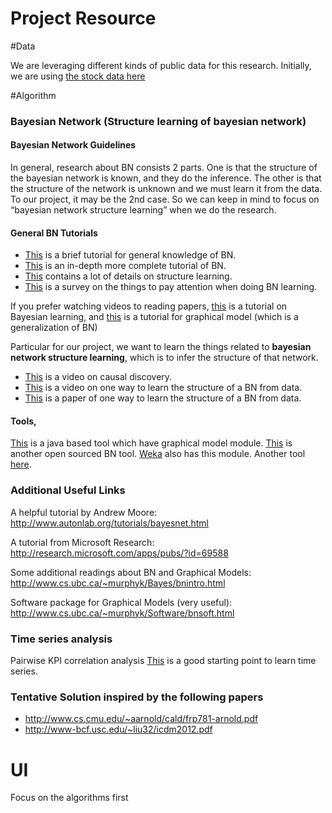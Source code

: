 # Project Resource

#Data

We are leveraging different kinds of public data for this research.
Initially, we are using [the stock data here](http://pages.swcp.com/stocks/#historical%20data)

#Algorithm

### Bayesian Network (Structure learning of bayesian network)

#### Bayesian Network Guidelines
In general, research about BN consists 2 parts. One is that the structure of the bayesian network is known, and they do the inference. The other is that the structure of the network is unknown and we must learn it from the data. To our project, it may be the 2nd case. So we can keep in mind to focus on “bayesian network structure learning” when we do the research.

#### General BN Tutorials

 - [This](http://www.google.com/url?q=http%3A%2F%2Frobotics.stanford.edu%2F~koller%2FNIPStut01%2Ftut6.pdf&sa=D&sntz=1&usg=AFQjCNEAxFmP1Dv6K25dgkEIvaN51QLKOQ) is a brief tutorial for general knowledge of BN.
 - [This](http://www.google.com/url?q=http%3A%2F%2Fresearch.microsoft.com%2Fpubs%2F69588%2Ftr-95-06.pdf&sa=D&sntz=1&usg=AFQjCNGOqiDg3dhwbtabYKN397aP65kLfw)  is an in-depth more complete tutorial of BN.
 - [This](https://www.cs.cmu.edu/~dmarg/Papers/PhD-Thesis-Margaritis.pdf) contains a lot of details on structure learning.
 - [This](http://www.google.com/url?q=http%3A%2F%2Fronandaly.org%2Fpublications%2Fdaly11learnBayesNet%2Fdaly11learnBayesNet.pdf&sa=D&sntz=1&usg=AFQjCNF-1r8vYsm437ueYsV5Mmvqb3Dw8w) is a survey on the things to pay attention when doing BN learning.

If you prefer watching videos to reading papers, [this](http://www.google.com/url?q=http%3A%2F%2Fvideolectures.net%2Fmlss09uk_bishop_ibi%2F&sa=D&sntz=1&usg=AFQjCNEtpxiYOGLJVcUhyo4RDtOKq33K7g) is a tutorial on Bayesian learning, and [this](http://www.google.com/url?q=http%3A%2F%2Fvideolectures.net%2Fmlss09uk_ghahramani_gm%2F&sa=D&sntz=1&usg=AFQjCNHK9stxmaisqIHQmtM430zbMfXYJg) is a tutorial for graphical model (which is a generalization of BN)

Particular for our project, we want to learn the things related to __bayesian network structure learning__, which is to infer the structure of that network.

 -  [This](http://www.google.com/url?q=http%3A%2F%2Fvideolectures.net%2Fecmlpkdd2011_tsamardinos_discovery%2F%3Fq%3Dbayesian%2520network&sa=D&sntz=1&usg=AFQjCNEUFGdtcQWEDAWhlg9RuK81sIqkUA) is a video on causal discovery. 
 -  [This](http://www.google.com/url?q=http%3A%2F%2Fvideolectures.net%2Fecml07_nagele_bsl%2F%3Fq%3Dbayesian%2520network&sa=D&sntz=1&usg=AFQjCNFruNdRKh0RsDSlQ6N6rjyq8sAKLw) is a video on one way to learn the structure of a BN from data.
 -  [This](http://arxiv.org/pdf/1207.1429v1.pdf) is a paper of one way to learn the structure of a BN from data.

#### Tools,

[This](http://www.google.com/url?q=http%3A%2F%2Fmallet.cs.umass.edu%2F&sa=D&sntz=1&usg=AFQjCNEtJ3493R1kD63HulIZ3mCpGxWApw) is a java based tool which have graphical model module.
[This](https://vangjee.wordpress.com/2009/04/09/open-source-bayesian-network-structural-learning-api-free-bn/) is another open sourced BN tool.
[Weka](http://www.google.com/url?q=http%3A%2F%2Fweka.sourceforge.net%2Fmanuals%2Fweka.bn.pdf&sa=D&sntz=1&usg=AFQjCNGEq876Ss0u876uX8_Fur2N8B4o3A) also has this module.
Another tool [here](http://www.google.com/url?q=http%3A%2F%2Fwww.cs.ubc.ca%2F~murphyk%2FSoftware%2FBDAGL%2F&sa=D&sntz=1&usg=AFQjCNFTbnwNLbXqCwGzrrFDoA2lnfpqQQ).

### Additional Useful Links 

A helpful tutorial by Andrew Moore:
http://www.autonlab.org/tutorials/bayesnet.html
 
A tutorial from Microsoft Research:
http://research.microsoft.com/apps/pubs/?id=69588
  
Some additional readings about BN and Graphical Models:
http://www.cs.ubc.ca/~murphyk/Bayes/bnintro.html
   
Software package for Graphical Models (very useful):
http://www.cs.ubc.ca/~murphyk/Software/bnsoft.html
    


###  Time series analysis
Pairwise KPI correlation analysis
[This](http://www.google.com/url?q=http%3A%2F%2Fwww.cs.ucr.edu%2F~eamonn%2Ftutorials.html&sa=D&sntz=1&usg=AFQjCNGk54jxbBeMR5OTqsOi8diRy7W-ag) is a good starting point to learn time series. 

### Tentative Solution inspired by the following papers
 -  http://www.cs.cmu.edu/~aarnold/cald/frp781-arnold.pdf
 -  http://www-bcf.usc.edu/~liu32/icdm2012.pdf

# UI
Focus on the algorithms first

